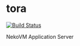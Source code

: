 # tora

[![Build Status](https://travis-ci.org/HaxeFoundation/tora.svg?branch=master)](https://travis-ci.org/HaxeFoundation/tora)

NekoVM Application Server
